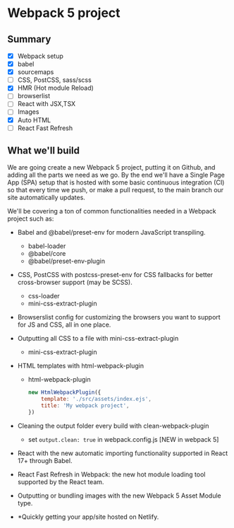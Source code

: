 # Webpack 5 project

## Summary
- [x] Webpack setup
- [x] babel
- [x] sourcemaps
- [ ] CSS, PostCSS, sass/scss
- [x] HMR (Hot module Reload)
- [ ] browserlist
- [ ] React with JSX,TSX
- [ ] Images
- [x] Auto HTML
- [ ] React Fast Refresh

## What we'll build
We are going create a new Webpack 5 project, putting it on Github, and adding all the parts we need as we go. By the end we'll have a Single Page App (SPA) setup that is hosted with some basic continuous integration (CI) so that every time we push, or make a pull request, to the main branch our site automatically updates. 

We'll be covering a ton of common functionalities needed in a Webpack project such as: 
- Babel and @babel/preset-env for modern JavaScript transpiling.
    - babel-loader
    - @babel/core
    - @babel/preset-env-plugin
 
- CSS, PostCSS with postcss-preset-env for CSS fallbacks for better cross-browser support (may be SCSS).
  - css-loader
  - mini-css-extract-plugin
  
-  Browserslist config for customizing the browsers you want to support for JS and CSS, all in one place. 

- Outputting all CSS to a file with mini-css-extract-plugin
  - mini-css-extract-plugin

- HTML templates with html-webpack-plugin
  - html-webpack-plugin
  
    ```javascript 
    new HtmlWebpackPlugin({
        template: './src/assets/index.ejs',
        title: 'My webpack project',
    })
    ```

- Cleaning the output folder every build with clean-webpack-plugin
  - set `output.clean: true` in webpack.config.js [NEW in webpack 5]

- React with the new automatic importing functionality supported in React 17+ through Babel.

- React Fast Refresh in Webpack: the new hot module loading tool supported by the React team.

- Outputting or bundling images with the new Webpack 5 Asset Module type.

- *Quickly getting your app/site hosted on Netlify.
